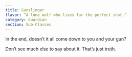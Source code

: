 ```yaml
---
title: Gunslinger
flavor: “A lone wolf who lives for the perfect shot.”
category: Guardian
section: Sub-Classes
---
```


In the end, doesn’t it all come down to you and your gun?

Don’t see much else to say about it. That’s just truth.
